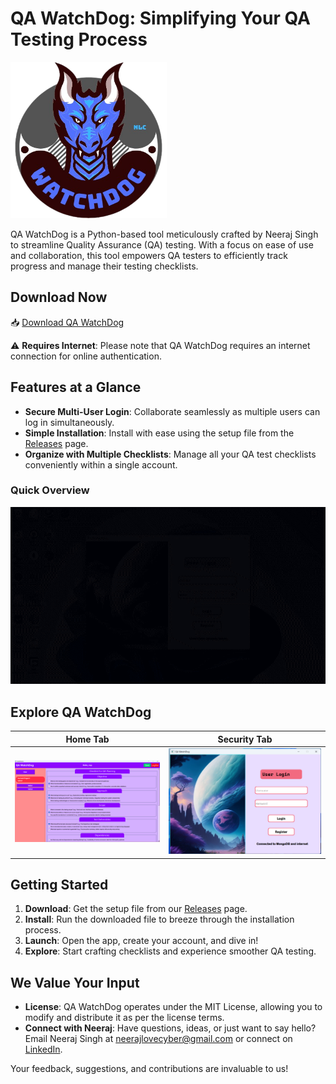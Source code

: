 # QA WatchDog: Simplifying Your QA Testing Process

<img src="extras/logo.png" alt="QA WatchDog Banner" width="250" height="250">


QA WatchDog is a Python-based tool meticulously crafted by Neeraj Singh to streamline Quality Assurance (QA) testing. With a focus on ease of use and collaboration, this tool empowers QA testers to efficiently track progress and manage their testing checklists.

## Download Now
📥 [Download QA WatchDog](https://github.com/neerajlovecyber/QA-WatchDog/releases/download/release/QA-WatchDog-Setup.exe)

⚠️ **Requires Internet**: Please note that QA WatchDog requires an internet connection for online authentication.

## Features at a Glance
- **Secure Multi-User Login**: Collaborate seamlessly as multiple users can log in simultaneously.
- **Simple Installation**: Install with ease using the setup file from the [Releases](https://github.com/neerajlovecyber/QA-WatchDog/releases) page.
- **Organize with Multiple Checklists**: Manage all your QA test checklists conveniently within a single account.


### Quick Overview
![Quick Overview](extras/demo.gif)

## Explore QA WatchDog

Home Tab           |  Security Tab
:-------------------------:|:-------------------------:
![Home Tab](extras/home.png)  |  ![Login Tab](extras/login.png)


## Getting Started
1. **Download**: Get the setup file from our [Releases](https://github.com/neerajlovecyber/QA-WatchDog/releases) page.
2. **Install**: Run the downloaded file to breeze through the installation process.
3. **Launch**: Open the app, create your account, and dive in!
4. **Explore**: Start crafting checklists and experience smoother QA testing.

## We Value Your Input
- **License**: QA WatchDog operates under the MIT License, allowing you to modify and distribute it as per the license terms.
- **Connect with Neeraj**: Have questions, ideas, or just want to say hello? Email Neeraj Singh at neerajlovecyber@gmail.com or connect on [LinkedIn](https://www.linkedin.com/in/neerajlovecyber/).

Your feedback, suggestions, and contributions are invaluable to us!
